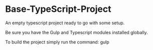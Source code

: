 # Base-TypeScript-Project
An empty typescript project ready to go with some setup.

Be sure you have the Gulp and Typescript modules installed globally.

To build the project simply run the command:
gulp

